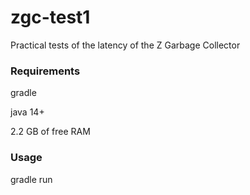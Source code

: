 # zgc-test1
Practical tests of the latency of the Z Garbage Collector

### Requirements
gradle

java 14+

2.2 GB of free RAM

### Usage
gradle run
